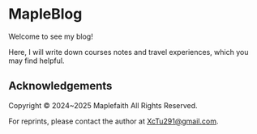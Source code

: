 # MapleBlog

Welcome to see my blog!

Here, I will write down courses notes and travel experiences, which you may find helpful. 

## Acknowledgements
Copyright &copy; 2024~2025 Maplefaith All Rights Reserved. 

For reprints, please contact the author at XcTu291@gmail.com.